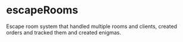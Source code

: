 # escapeRooms
Escape room system that handled multiple rooms and clients, created orders and tracked them and created enigmas.
